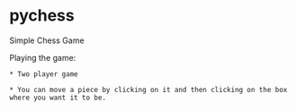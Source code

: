 pychess
=======

Simple Chess Game


Playing the game:  

    * Two player game  

    * You can move a piece by clicking on it and then clicking on the box where you want it to be.  
